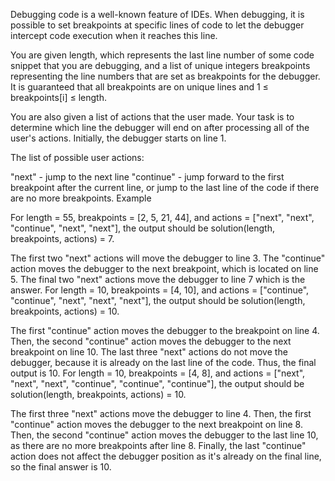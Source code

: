 Debugging code is a well-known feature of IDEs. When debugging, it is possible to set breakpoints at specific lines of code to let the debugger intercept code execution when it reaches this line.

You are given length, which represents the last line number of some code snippet that you are debugging, and a list of unique integers breakpoints representing the line numbers that are set as breakpoints for the debugger. It is guaranteed that all breakpoints are on unique lines and 1 ≤ breakpoints[i] ≤ length.

You are also given a list of actions that the user made. Your task is to determine which line the debugger will end on after processing all of the user's actions. Initially, the debugger starts on line 1.

The list of possible user actions:

"next" - jump to the next line
"continue" - jump forward to the first breakpoint after the current line, or jump to the last line of the code if there are no more breakpoints.
Example

For length = 55, breakpoints = [2, 5, 21, 44], and actions = ["next", "next", "continue", "next", "next"], the output should be solution(length, breakpoints, actions) = 7.

The first two "next" actions will move the debugger to line 3.
The "continue" action moves the debugger to the next breakpoint, which is located on line 5.
The final two "next" actions move the debugger to line 7 which is the answer.
For length = 10, breakpoints = [4, 10], and actions = ["continue", "continue", "next", "next", "next"], the output should be solution(length, breakpoints, actions) = 10.

The first "continue" action moves the debugger to the breakpoint on line 4.
Then, the second "continue" action moves the debugger to the next breakpoint on line 10.
The last three "next" actions do not move the debugger, because it is already on the last line of the code. Thus, the final output is 10.
For length = 10, breakpoints = [4, 8], and actions = ["next", "next", "next", "continue", "continue", "continue"], the output should be solution(length, breakpoints, actions) = 10.

The first three "next" actions move the debugger to line 4.
Then, the first "continue" action moves the debugger to the next breakpoint on line 8.
Then, the second "continue" action moves the debugger to the last line 10, as there are no more breakpoints after line 8.
Finally, the last "continue" action does not affect the debugger position as it's already on the final line, so the final answer is 10.
